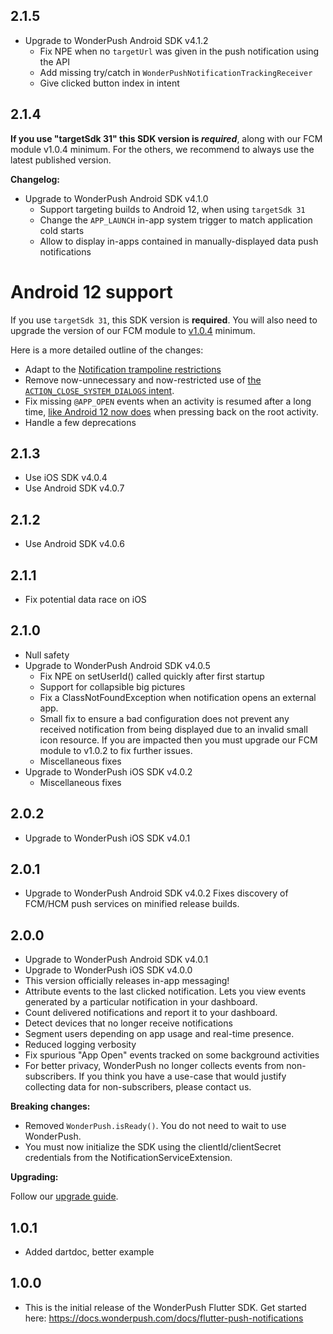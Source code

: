 ## 2.1.5

* Upgrade to WonderPush Android SDK v4.1.2
  * Fix NPE when no `targetUrl` was given in the push notification using the API
  * Add missing try/catch in `WonderPushNotificationTrackingReceiver`
  * Give clicked button index in intent

## 2.1.4

**If you use "targetSdk 31" this SDK version is _required_**, along with our FCM module v1.0.4 minimum.
For the others, we recommend to always use the latest published version.

**Changelog:**

* Upgrade to WonderPush Android SDK v4.1.0
  * Support targeting builds to Android 12, when using `targetSdk 31`
  * Change the `APP_LAUNCH` in-app system trigger to match application cold starts
  * Allow to display in-apps contained in manually-displayed data push notifications

# Android 12 support

If you use `targetSdk 31`, this SDK version is **required**.
You will also need to upgrade the version of our FCM module to [v1.0.4](https://github.com/wonderpush/wonderpush-flutter-sdk/releases/tag/fcm-v1.0.4) minimum.

Here is a more detailed outline of the changes:
  * Adapt to the [Notification trampoline restrictions](https://developer.android.com/about/versions/12/behavior-changes-12#notification-trampolines)
  * Remove now-unnecessary and now-restricted use of [the `ACTION_CLOSE_SYSTEM_DIALOGS` intent](https://developer.android.com/about/versions/12/behavior-changes-all#close-system-dialogs).
  * Fix missing `@APP_OPEN` events when an activity is resumed after a long time, [like Android 12 now does](https://developer.android.com/about/versions/12/behavior-changes-all#back-press) when pressing back on the root activity.
  * Handle a few deprecations

## 2.1.3
* Use iOS SDK v4.0.4
* Use Android SDK v4.0.7

## 2.1.2
* Use Android SDK v4.0.6

## 2.1.1
* Fix potential data race on iOS

## 2.1.0

* Null safety
* Upgrade to WonderPush Android SDK v4.0.5
  * Fix NPE on setUserId() called quickly after first startup
  * Support for collapsible big pictures
  * Fix a ClassNotFoundException when notification opens an external app.
  * Small fix to ensure a bad configuration does not prevent any received notification from being displayed due to an invalid small icon resource. If you are impacted then you must upgrade our FCM module to v1.0.2 to fix further issues.
  * Miscellaneous fixes
* Upgrade to WonderPush iOS SDK v4.0.2
  * Miscellaneous fixes

## 2.0.2

* Upgrade to WonderPush iOS SDK v4.0.1

## 2.0.1

* Upgrade to WonderPush Android SDK v4.0.2
  Fixes discovery of FCM/HCM push services on minified release builds.

## 2.0.0

* Upgrade to WonderPush Android SDK v4.0.1
* Upgrade to WonderPush iOS SDK v4.0.0
* This version officially releases in-app messaging!
* Attribute events to the last clicked notification. Lets you view events generated by a particular notification in your dashboard.
* Count delivered notifications and report it to your dashboard.
* Detect devices that no longer receive notifications
* Segment users depending on app usage and real-time presence.
* Reduced logging verbosity
* Fix spurious "App Open" events tracked on some background activities
* For better privacy, WonderPush no longer collects events from non-subscribers. If you think you have a use-case that would justify collecting data for non-subscribers, please contact us.

**Breaking changes:**

* Removed `WonderPush.isReady()`. You do not need to wait to use WonderPush.
* You must now initialize the SDK using the clientId/clientSecret credentials from the NotificationServiceExtension.

**Upgrading:**

Follow our [upgrade guide](https://docs.wonderpush.com/docs/upgrading-to-flutter-sdk-v2).

## 1.0.1

* Added dartdoc, better example

## 1.0.0

* This is the initial release of the WonderPush Flutter SDK. Get started here: https://docs.wonderpush.com/docs/flutter-push-notifications
